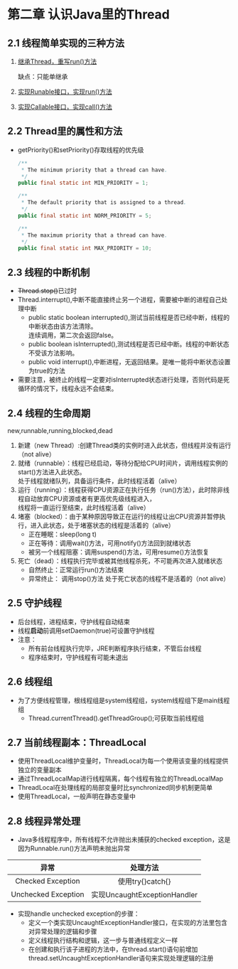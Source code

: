 # 第二章 认识Java里的Thread

## 2.1 线程简单实现的三种方法

 1. [继承Thread，重写run()方法](code/part1/ThreadA.java)
 
    缺点：只能单继承

 2. [实现Runable接口，实现run()方法](code/part1/ThreadB.java)
 
 3. [实现Callable接口，实现call()方法](code/part1/ThreadC.java)
 
## 2.2 Thread里的属性和方法

 * getPriority()和setPriority()存取线程的优先级
    ```java
    /**
     * The minimum priority that a thread can have.
     */
    public final static int MIN_PRIORITY = 1;

   /**
     * The default priority that is assigned to a thread.
     */
    public final static int NORM_PRIORITY = 5;

    /**
     * The maximum priority that a thread can have.
     */
    public final static int MAX_PRIORITY = 10;
    ```

## 2.3 线程的中断机制

* ~~Thread.stop()~~已过时
* Thread.interrupt(),中断不能直接终止另一个进程，需要被中断的进程自己处理中断
    * public static boolean interrupted(),测试当前线程是否已经中断，线程的中断状态由该方法清除。  
    连续调用，第二次会返回false。
    * public boolean isInterrupted(),测试线程是否已经中断。线程的中断状态不受该方法影响。
    * public void interrupt(),中断进程，无返回结果。是唯一能将中断状态设置为true的方法
* 需要注意，被终止的线程一定要对isInterrupted状态进行处理，否则代码是死循环的情况下，线程永远不会结束。

## 2.4 线程的生命周期
new,runnable,running,blocked,dead
1. 新建（new Thread）:创建Thread类的实例时进入此状态，但线程并没有运行（not alive）
2. 就绪（runnable）：线程已经启动，等待分配给CPU时间片，调用线程实例的start()方法进入此状态。  
   处于线程就绪队列，具备运行条件，此时线程活着（alive）
3. 运行（running）：线程获得CPU资源正在执行任务（run()方法），此时除非线程自动放弃CPU资源或者有更高优先级线程进入，  
   线程将一直运行至结束，此时线程活着（alive）
4. 堵塞（blocked）：由于某种原因导致正在运行的线程让出CPU资源并暂停执行，进入此状态，处于堵塞状态的线程是活着的（alive）
    * 正在睡眠：sleep(long t)
    * 正在等待：调用wait()方法，可用notify()方法回到就绪状态
    * 被另一个线程阻塞：调用suspend()方法，可用resume()方法恢复
5. 死亡（dead）：线程执行完毕或被其他线程杀死，不可能再次进入就绪状态
    * 自然终止：正常运行run()方法结束
    * 异常终止： 调用stop()方法
    处于死亡状态的线程不是活着的（not alive）
    
## 2.5 守护线程
* 后台线程，进程结束，守护线程自动结束
* 线程**启动**前调用setDaemon(true)可设置守护线程
* 注意：
    * 所有前台线程执行完毕，JRE判断程序执行结束，不管后台线程
    * 程序结束时，守护线程有可能未退出
    
## 2.6 线程组
* 为了方便线程管理，根线程组是system线程组，system线程组下是main线程组
    * Thread.currentThread().getThreadGroup();可获取当前线程组

## 2.7 当前线程副本：ThreadLocal
* 使用ThreadLocal维护变量时，ThreadLocal为每一个使用该变量的线程提供独立的变量副本
* 通过ThreadLocalMap进行线程隔离，每个线程有独立的ThreadLocalMap
* ThreadLocal在处理线程的局部变量时比synchronized同步机制更简单
* 使用ThreadLocal，一般声明在静态变量中

## 2.8 线程异常处理
- Java多线程程序中，所有线程不允许抛出未捕获的checked exception，这是因为Runnable.run()方法声明未抛出异常  

|异常|处理方法|
|:---:|:---:|
|Checked Exception|使用try{}catch{}|
|Unchecked Exception|实现UncaughtExceptionHandler|  

- 实现handle unchecked exception的步骤：
    - 定义一个类实现UncaughtExceptionHandler接口，在实现的方法里包含对异常处理的逻辑和步骤
    - 定义线程执行结构和逻辑，这一步与普通线程定义一样
    - 在创建和执行该子进程的方法中，在thread.start()语句前增加thread.setUncaughtExceptionHandler语句来实现处理逻辑的注册
    
